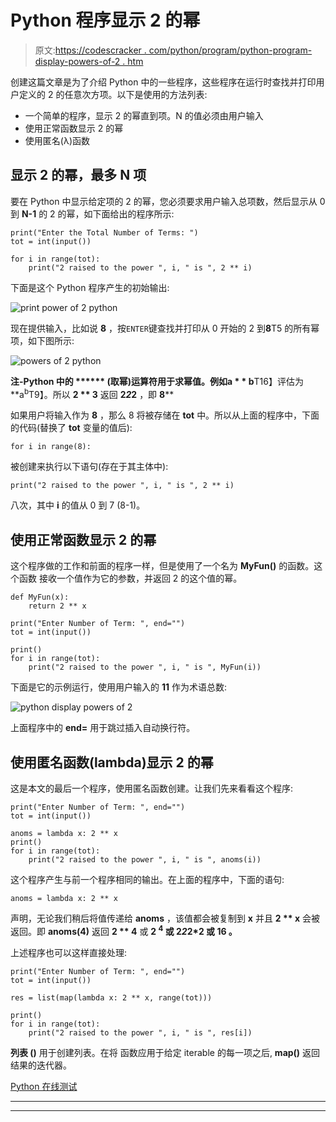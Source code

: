 # Python 程序显示 2 的幂

> 原文:[https://codescracker . com/python/program/python-program-display-powers-of-2 . htm](https://codescracker.com/python/program/python-program-display-powers-of-2.htm)

创建这篇文章是为了介绍 Python 中的一些程序，这些程序在运行时查找并打印用户定义的 2 的任意次方项。以下是使用的方法列表:

*   一个简单的程序，显示 2 的幂直到项。N 的值必须由用户输入
*   使用正常函数显示 2 的幂
*   使用匿名(λ)函数

## 显示 2 的幂，最多 N 项

要在 Python 中显示给定项的 2 的幂，您必须要求用户输入总项数，然后显示从 0 到 **N-1** 的 2 的幂，如下面给出的程序所示:

```
print("Enter the Total Number of Terms: ")
tot = int(input())

for i in range(tot):
    print("2 raised to the power ", i, " is ", 2 ** i)
```

下面是这个 Python 程序产生的初始输出:

![print power of 2 python](../Images/0363c986e03287ca25150264ff1d97d5.png)

现在提供输入，比如说 **8** ，按`ENTER`键查找并打印从 0 开始的 2 到**8**T5 的所有幂项，如下图所示:

![powers of 2 python](../Images/cc8300eb6d465e5293c05c54aac6a765.png)

**注-**Python 中的 ****** (取幂)运算符用于求幂值。例如**a * * b**T16】评估为**a<sup>b</sup>T9】。所以 **2 ** 3** 返回 **2*2*2** ，即 **8****

如果用户将输入作为 **8** ，那么 8 将被存储在 **tot** 中。所以从上面的程序中，下面的代码(替换了 **tot** 变量的值后):

```
for i in range(8):
```

被创建来执行以下语句(存在于其主体中):

```
print("2 raised to the power ", i, " is ", 2 ** i)
```

八次，其中 **i** 的值从 0 到 7 (8-1)。

## 使用正常函数显示 2 的幂

这个程序做的工作和前面的程序一样，但是使用了一个名为 **MyFun()** 的函数。这个函数 接收一个值作为它的参数，并返回 2 的这个值的幂。

```
def MyFun(x):
    return 2 ** x

print("Enter Number of Term: ", end="")
tot = int(input())

print()
for i in range(tot):
    print("2 raised to the power ", i, " is ", MyFun(i))
```

下面是它的示例运行，使用用户输入的 **11** 作为术语总数:

![python display powers of 2](../Images/26452482cfa37eefdcea281463f4b658.png)

上面程序中的 **end=** 用于跳过插入自动换行符。

## 使用匿名函数(lambda)显示 2 的幂

这是本文的最后一个程序，使用匿名函数创建。让我们先来看看这个程序:

```
print("Enter Number of Term: ", end="")
tot = int(input())

anoms = lambda x: 2 ** x
print()
for i in range(tot):
    print("2 raised to the power ", i, " is ", anoms(i))
```

这个程序产生与前一个程序相同的输出。在上面的程序中，下面的语句:

```
anoms = lambda x: 2 ** x
```

声明，无论我们稍后将值传递给 **anoms** ，该值都会被复制到 **x** 并且 **2 ** x** 会被返回。即 **anoms(4)** 返回 **2 ** 4** 或 **2 <sup>4</sup> 或 **2*2*2*2** 或 **16** 。**

上述程序也可以这样直接处理:

```
print("Enter Number of Term: ", end="")
tot = int(input())

res = list(map(lambda x: 2 ** x, range(tot)))

print()
for i in range(tot):
    print("2 raised to the power ", i, " is ", res[i])
```

**列表 ()** 用于创建列表。在将 函数应用于给定 iterable 的每一项之后, **map()** 返回结果的迭代器。

[Python 在线测试](/exam/showtest.php?subid=10)

* * *

* * *